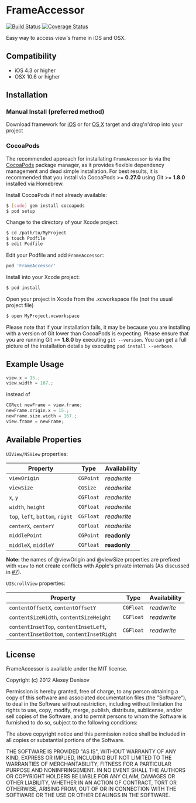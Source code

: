 # FrameAccessor

[![Build Status](https://travis-ci.org/AlexDenisov/FrameAccessor.svg?branch=master)](https://travis-ci.org/AlexDenisov/FrameAccessor)
[![Coverage Status](https://coveralls.io/repos/AlexDenisov/FrameAccessor/badge.svg?branch=master)](https://coveralls.io/r/AlexDenisov/FrameAccessor?branch=master)

Easy way to access view's frame in iOS and OSX.

## Compatibility

* iOS 4.3 or higher
* OSX 10.6 or higher


## Installation

### Manual Install (preferred method)

Download framework for [iOS](https://github.com/AlexDenisov/FrameAccessor/releases/download/2.0/FrameAccessor-iOS-2.0.zip) or for [OS X](https://github.com/AlexDenisov/FrameAccessor/releases/download/2.0/FrameAccessor-OSX-2.0.zip) target and drag'n'drop into your project

### CocoaPods

The recommended approach for installating `FrameAccessor` is via the [CocoaPods](http://cocoapods.org/) package manager, as it provides flexible dependency management and dead simple installation.
For best results, it is recommended that you install via CocoaPods >= **0.27.0** using Git >= **1.8.0** installed via Homebrew.

Install CocoaPods if not already available:

``` bash
$ [sudo] gem install cocoapods
$ pod setup
```

Change to the directory of your Xcode project:

``` bash
$ cd /path/to/MyProject
$ touch Podfile
$ edit Podfile
```

Edit your Podfile and add `FrameAccessor`:

``` bash
pod 'FrameAccessor'
```

Install into your Xcode project:

``` bash
$ pod install
```

Open your project in Xcode from the .xcworkspace file (not the usual project file)

``` bash
$ open MyProject.xcworkspace
```

Please note that if your installation fails, it may be because you are installing with a version of Git lower than CocoaPods is expecting. Please ensure that you are running Git >= **1.8.0** by executing `git --version`. You can get a full picture of the installation details by executing `pod install --verbose`.

## Example Usage

```objective-c
view.x = 15.;
view.width = 167.;
```
instead of
```objective-c
CGRect newFrame = view.frame;
newFrame.origin.x = 15.;
newFrame.size.width = 167.;
view.frame = newFrame;
```

## Available Properties

`UIView/NSView` properties:

Property | Type | Аvailability
--- | --- | ---
`viewOrigin` | `CGPoint` | *readwrite*
`viewSize` | `CGSize` | *readwrite*
`x`, `y` | `CGFloat` | *readwrite*
`width`, `height` | `CGFloat` | *readwrite*
`top`, `left`, `bottom`, `right` | `CGFloat` | *readwrite*
`centerX`, `centerY` | `CGFloat` | *readwrite*
`middlePoint` | `CGPoint` | **readonly**
`middleX`, `middleY` | `CGFloat` | **readonly**

__Note:__ the names of @viewOrigin and @viewSize properties are prefixed with `view` to not create conflicts with Apple's private internals (As discussed in [#7](https://github.com/AlexDenisov/FrameAccessor/issues/7)).


`UIScrollView` properties:

Property | Type | Аvailability
--- | --- | ---
`contentOffsetX`, `contentOffsetY` | `CGFloat` | *readwrite*
`contentSizeWidth`, `contentSizeHeight` | `CGFloat` | *readwrite*
`contentInsetTop`, `contentInsetLeft`, <br>`contentInsetBottom`, `contentInsetRight` | `CGFloat` | *readwrite*

## License

FrameAccessor is available under the MIT license.

Copyright (c) 2012 Alexey Denisov

Permission is hereby granted, free of charge, to any person obtaining a copy of this software and associated documentation files (the "Software"), to deal in the Software without restriction, including without limitation the rights to use, copy, modify, merge, publish, distribute, sublicense, and/or sell copies of the Software, and to permit persons to whom the Software is furnished to do so, subject to the following conditions:

The above copyright notice and this permission notice shall be included in all copies or substantial portions of the Software.

THE SOFTWARE IS PROVIDED "AS IS", WITHOUT WARRANTY OF ANY KIND, EXPRESS OR IMPLIED, INCLUDING BUT NOT LIMITED TO THE WARRANTIES OF MERCHANTABILITY, FITNESS FOR A PARTICULAR PURPOSE AND NONINFRINGEMENT. IN NO EVENT SHALL THE AUTHORS OR COPYRIGHT HOLDERS BE LIABLE FOR ANY CLAIM, DAMAGES OR OTHER LIABILITY, WHETHER IN AN ACTION OF CONTRACT, TORT OR OTHERWISE, ARISING FROM, OUT OF OR IN CONNECTION WITH THE SOFTWARE OR THE USE OR OTHER DEALINGS IN THE SOFTWARE.


